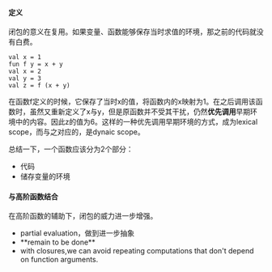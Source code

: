 #### 定义

闭包的意义在复用。如果变量、函数能够保存当时求值的环境，那之前的代码就没有白费。

```Racket
val x = 1
fun f y = x + y
val x = 2
val y = 3
val z = f (x + y)
```

在函数f定义的时候，它保存了当时x的值，将函数内的x映射为1。在之后调用该函数时，虽然又重新定义了x与y，但是原函数并不受其干扰，仍然**优先调用**早期环境中的内容。因此z的值为6。这样的一种优先调用早期环境的方式，成为lexical scope，而与之对应的，是dynaic scope。

总结一下，一个函数应该分为2个部分：

* 代码
* 储存变量的环境

#### 与高阶函数结合

在高阶函数的辅助下，闭包的威力进一步增强。

* partial evaluation，做到进一步抽象
* \*\*remain to be done\*\*
* with closures,we can avoid repeating computations that don't depend on function arguments.





